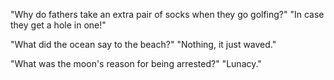 "Why do fathers take an extra pair of socks when they go golfing?" "In case they get a hole in one!"

"What did the ocean say to the beach?" "Nothing, it just waved."

"What was the moon's reason for being arrested?" "Lunacy."
